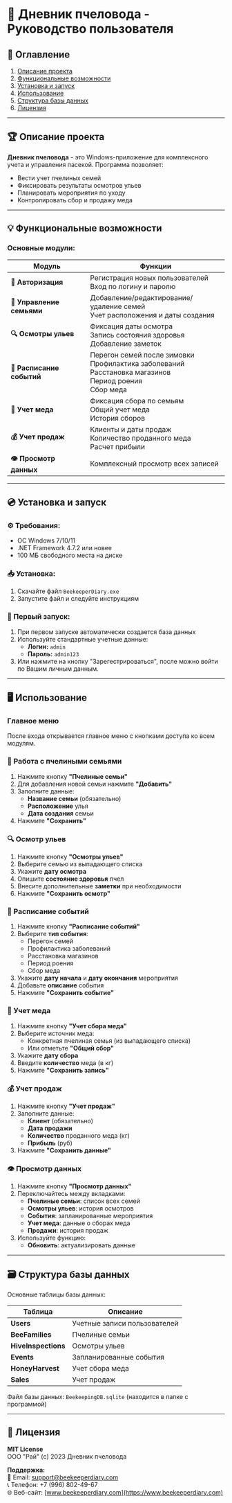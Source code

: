 # 🐝 Дневник пчеловода - Руководство пользователя

## 📑 Оглавление
1. [Описание проекта](#описание-проекта)
2. [Функциональные возможности](#функциональные-возможности)
3. [Установка и запуск](#установка-и-запуск)
4. [Использование](#использование)
5. [Структура базы данных](#структура-базы-данных)
6. [Лицензия](#лицензия)

---

## 🏆 Описание проекта
**Дневник пчеловода** - это Windows-приложение для комплексного учета и управления пасекой. Программа позволяет:
- Вести учет пчелиных семей
- Фиксировать результаты осмотров ульев
- Планировать мероприятия по уходу
- Контролировать сбор и продажу меда

---

## 💡 Функциональные возможности

### Основные модули:
| Модуль | Функции |
|--------|---------|
| **🔐 Авторизация** | Регистрация новых пользователей<br>Вход по логину и паролю |
| **🐝 Управление семьями** | Добавление/редактирование/удаление семей<br>Учет расположения и даты создания |
| **🔍 Осмотры ульев** | Фиксация даты осмотра<br>Запись состояния здоровья<br>Добавление заметок |
| **📅 Расписание событий** | Перегон семей после зимовки<br>Профилактика заболеваний<br>Расстановка магазинов<br>Период роения<br>Сбор меда |
| **🍯 Учет меда** | Фиксация сбора по семьям<br>Общий учет меда<br>История сборов |
| **💰 Учет продаж** | Клиенты и даты продаж<br>Количество проданного меда<br>Расчет прибыли |
| **👁️ Просмотр данных** | Комплексный просмотр всех записей |

---

## 💿 Установка и запуск

### ⚙️ Требования:
- ОС Windows 7/10/11
- .NET Framework 4.7.2 или новее
- 100 МБ свободного места на диске

### 📥 Установка:
1. Скачайте файл `BeekeeperDiary.exe`
2. Запустите файл и следуйте инструкциям

### 🚀 Первый запуск:
1. При первом запуске автоматически создается база данных
2. Используйте стандартные учетные данные:
   - **Логин:** `admin`
   - **Пароль:** `admin123`
3. Или нажмите на кнопку "Зарегестрироваться", после можно войти по Вашим личным данным.

---

## 🖥️ Использование

### Главное меню
После входа открывается главное меню с кнопками доступа ко всем модулям.

### 🐝 Работа с пчелиными семьями
1. Нажмите кнопку **"Пчелиные семьи"**
2. Для добавления новой семьи нажмите **"Добавить"**
3. Заполните данные:
   - **Название семьи** (обязательно)
   - **Расположение** улья
   - **Дата создания** семьи
4. Нажмите **"Сохранить"**

### 🔍 Осмотр ульев
1. Нажмите кнопку **"Осмотры ульев"**
2. Выберите семью из выпадающего списка
3. Укажите **дату осмотра**
4. Опишите **состояние здоровья** пчел
5. Внесите дополнительные **заметки** при необходимости
6. Нажмите **"Сохранить осмотр"**

### 📅 Расписание событий
1. Нажмите кнопку **"Расписание событий"**
2. Выберите **тип события**:
   - Перегон семей
   - Профилактика заболеваний
   - Расстановка магазинов
   - Период роения
   - Сбор меда
3. Укажите **дату начала** и **дату окончания** мероприятия
4. Добавьте **описание** события
5. Нажмите **"Сохранить событие"**

### 🍯 Учет меда
1. Нажмите кнопку **"Учет сбора меда"**
2. Выберите источник меда:
   - Конкретная пчелиная семья (из выпадающего списка)
   - Или отметьте **"Общий сбор"**
3. Укажите **дату сбора**
4. Введите **количество** меда (в кг)
5. Нажмите **"Сохранить запись"**

### 💰 Учет продаж
1. Нажмите кнопку **"Учет продаж"**
2. Заполните данные:
   - **Клиент** (обязательно)
   - **Дата продажи**
   - **Количество** проданного меда (кг)
   - **Прибыль** (руб)
3. Нажмите **"Сохранить данные"**

### 👁️ Просмотр данных
1. Нажмите кнопку **"Просмотр данных"**
2. Переключайтесь между вкладками:
   - **Пчелиные семьи**: список всех семей
   - **Осмотры ульев**: история осмотров
   - **События**: запланированные мероприятия
   - **Учет меда**: данные о сборах меда
   - **Продажи**: история продаж
3. Используйте функцию:
   - **Обновить**: актуализировать данные

---

## 🗃️ Структура базы данных
Основные таблицы базы данных:

| Таблица | Описание |
|---------|----------|
| **Users** | Учетные записи пользователей |
| **BeeFamilies** | Пчелиные семьи |
| **HiveInspections** | Осмотры ульев |
| **Events** | Запланированные события |
| **HoneyHarvest** | Учет сбора меда |
| **Sales** | Учет продаж |

Файл базы данных: `BeekeepingDB.sqlite` (находится в папке с программой)

---

## 📜 Лицензия
**MIT License**  
ООО "Рай" (c) 2023 Дневник пчеловода

**Поддержка:**  
📧 Email: support@beekeeperdiary.com  
📞 Телефон: +7 (996) 802-49-67  
🌐 Веб-сайт: [www.beekeeperdiary.com](https://www.beekeeperdiary.com)
